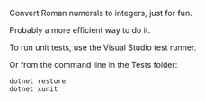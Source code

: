 Convert Roman numerals to integers, just for fun.

Probably a more efficient way to do it.

To run unit tests, use the Visual Studio test runner.

Or from the command line in the Tests folder:
```
dotnet restore
dotnet xunit
```
